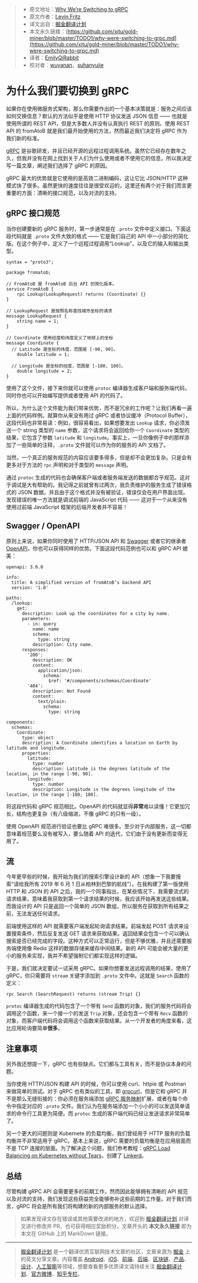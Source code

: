 > * 原文地址：[Why We’re Switching to gRPC](https://eng.fromatob.com/post/2019/05/why-were-switching-to-grpc/)
> * 原文作者：[Levin Fritz](https://github.com/lfritz)
> * 译文出自：[掘金翻译计划](https://github.com/xitu/gold-miner)
> * 本文永久链接：[https://github.com/xitu/gold-miner/blob/master/TODO1/why-were-switching-to-grpc.md](https://github.com/xitu/gold-miner/blob/master/TODO1/why-were-switching-to-grpc.md)
> * 译者：[EmilyQiRabbit](https://github.com/EmilyQiRabbit)
> * 校对者：[wuyanan](https://github.com/wuyanan)，[suhanyujie](https://github.com/suhanyujie)

# 为什么我们要切换到 gRPC

如果你在使用微服务式架构，那么你需要作出的一个基本决策就是：服务之间应该如何交换信息？默认的方法似乎是使用 HTTP 协议发送 JSON 信息 —— 也就是使用所谓的 REST API，但是大多数人并没有认真执行 REST 的原则。使用 REST API 的 fromAtoB 就是我们最开始使用的方法，然而最近我们决定将 gRPC 作为我们新的标准。

[gRPC](https://grpc.io/) 是谷歌研发，并且已经开源的远程过程调用系统。虽然它已经存在数年之久，但我并没有在网上找到关于人们为什么使用或者不使用它的信息，所以我决定写一篇文章，阐述我们选择了 gRPC 的原因。

gRPC 最大的优势就是它使用的是高效二进制编码，这让它比 JSON/HTTP 这种模式快了很多。虽然更快的速度往往是很受欢迎的，这里还有两个对于我们而言更重要的方面：清晰的接口规范，以及对流的支持。

## gRPC 接口规范

当你创建要新的 gRPC 服务时，第一步通常是在 `.proto` 文件中定义接口。下面这段代码就是 `.proto` 文件大致的格式 —— 它是我们自己的 API 中一小部分的简化版。在这个例子中，定义了一个远程过程调用“Lookup”，以及它的输入和输出类型。

```
syntax = "proto3";

package fromatob;

// FromAtoB 是 fromAtoB 后台 API 的简化版本。
service FromAtoB {
	rpc Lookup(LookupRequest) returns (Coordinate) {}
}

// LookupRequest 是按照名称查找城市坐标的请求
message LookupRequest {
	string name = 1;
}

// Coordinate 使用经度和纬度定义了地球上的坐标
message Coordinate {
  // Latitude 是坐标的纬度，范围是 [-90, 90]。
	double latitude = 1;

  // Longitude 是坐标的经度，范围是 [-180, 180]。
	double longitude = 2;
}
```

使用了这个文件，接下来你就可以使用 `protoc` 编译器生成客户端和服务端代码，同时你也可以开始编写提供或者使用 API 的代码了。

所以，为什么这个文件能为我们带来优势，而不是冗余的工作呢？让我们再看一遍上面的代码样例。就算你从来没有用过 gRPC 或者协议缓冲（Protocol Buffer），这段代码也非常易读：例如，很容易看出，如果想要发出 `Lookup` 请求，你必须发送一个 string 类型的 `name` 参数，这个请求将会返回给你一个 `Coordinate` 类型的结果，它包含了参数 `latitude` 和 `longitude`。事实上，一旦你像例子中的那样添加了一些简单的注释，`.proto` 文件就可以作为你的服务的 API 文档了。

当然，一个真正的服务规范的内容应该要多得多，但是却不会更加复杂。只是会有更多对于方法的 `rpc` 声明和对于类型的 `message` 声明。

通过 `protoc` 生成的代码也会确保客户端或者服务端发送的数据都合乎规范。这对于调试是大有帮助的。我记得之前就曾有过两次，我负责维护的服务生成了错误格式的 JSON 数据，并且由于这个格式并没有被验证，错误仅会在用户界面出现。发现错误的唯一方法就是调试前端的 JavaScript 代码 —— 这对于一个从来没有使用过前端 JavaScript 框架的后端开发者并不容易！

## Swagger / OpenAPI

原则上来说，如果你同时使用了 HTTP/JSON API 和 [Swagger](https://swagger.io/) 或者它的继承者 [OpenAPI](https://www.openapis.org/)，你也可以获得同样的优势。下面这段代码范例也可以和 gRPC API 媲美：

```
openapi: 3.0.0

info:
  title: A simplified version of fromAtoB’s backend API
  version: '1.0'

paths:
  /lookup:
    get:
      description: Look up the coordinates for a city by name.
      parameters:
        - in: query
          name: name
          schema:
            type: string
          description: City name.
      responses:
        '200':
          description: OK
          content:
            application/json:
              schema:
                $ref: '#/components/schemas/Coordinate'
        '404':
          description: Not Found
          content:
            text/plain:
              schema:
                type: string

components:
  schemas:
    Coordinate:
      type: object
      description: A Coordinate identifies a location on Earth by latitude and longitude.
      properties:
        latitude:
          type: number
          description: Latitude is the degrees latitude of the location, in the range [-90, 90].
        longitude:
          type: number
          description: Longitude is the degrees longitude of the location, in the range [-180, 180].
```

将这段代码和 gRPC 规范相比。OpenAPI 的代码就显得**非常**难以读懂！它更加冗长，结构也更复杂（有八级缩进，不像 gRPC 的只有一级）。

使用 OpenAPI 规范进行验证也要比 gRPC 难很多。至少对于内部服务，这一切都意味着规范要么没有被写入，要么随着 API 的迭代，它们由于没有更新而变得无用了。

## 流

今年更早些的时候，我开始为我们的搜索引擎设计新的 API（想象一下我要搜索“请给我所有 2019 年 6 月 1 日从柏林到巴黎的航线”）。在我构建了第一版使用 HTTP 和 JSON 的 API 之后，我的一个同事指出，在某些情况下，我需要流式的请求结果，意味着我获取到第一个请求结果的时候，我应该开始再发送这些结果。而我设计的 API 只是返回一个简单的 JSON 数组，所以服务在获取到所有结果之前，无法发送任何请求。

前端使用这样的 API 就需要客户端发起轮询请求结果。前端发起 POST 请求来设置搜索条件，然后反复发送 GET 请求来获取结果。返回结果会包含一个可以确认搜索是否已经完成的字段。这种方式可以正常运行，但是不够优雅，并且还需要服务端使用像 Redis 这样的数据存储来缓存中间结果。新的 API 可能会被大量的更小的服务来实现，我并不希望强制它们都实现这样的逻辑。

于是，我们就决定要试一试采用 gRPC。如果你想要发送远程调用的结果，使用了 gRPC，你只需要将 `stream` 关键字添加到 `.proto` 文件中。这就是 `Search` 函数的定义：

```
rpc Search (SearchRequest) returns (stream Trip) {}
```

`protoc` 编译器生成的代码包含了一个带有 `Send` 函数的对象，我们的服务代码将会调用这个函数，来一个接一个的发送 `Trip` 对象，还会包含一个带有 `Recv` 函数的对象，而客户端代码将会调用这个函数来获取结果。从一个开发者的角度来看，这比应用轮询要简单**很多**。

## 注意事项

另外我还想提一下，gRPC 也有些缺点。它们都与工具有关，而不是协议本身的问题。

当你使用 HTTP/JSON 构建 API 的时候，你可以使用 curl、httpie 或 Postman 来做简单的测试。对于 gRPC 也有类似的工具，即 [grpcurl](https://github.com/fullstorydev/grpcurl)，但是它和 gRPC 并不是那么无缝衔接的：你必须在服务端添加 [gRPC 服务映射](https://github.com/grpc/grpc/blob/master/doc/server-reflection.md)扩展，或者在每个命令中指定对应的 `.proto` 文件。我们认为在服务端添加一个小小的可以发送简单请求的命令行工具更为简便。而 `protoc` 生成的客户端代码已经让发送请求非常简单了。

另一个更大的问题则是 Kubernete 的负载均衡，我们曾经用于 HTTP 服务的负载均衡并不非常适用于 gRPC。基本上来说，gRPC 需要的负载均衡是在应用层面而不是 TCP 连接的层面。为了解决这个问题，我们参考教程：[gRPC Load Balancing on Kubernetes without Tears](https://kubernetes.io/blog/2018/11/07/grpc-load-balancing-on-kubernetes-without-tears/)，创建了 [Linkerd](https://linkerd.io/)。

## 总结

尽管构建 gRPC API 会需要更多的前期工作，然而因此能够拥有清晰的 API 规范以及对流的支持，我们发现这些获益完全能够弥补这些前期的工作量。对于我们而言，gRPC 将会是所有我们将构建的新的内部服务的默认选择。

> 如果发现译文存在错误或其他需要改进的地方，欢迎到 [掘金翻译计划](https://github.com/xitu/gold-miner) 对译文进行修改并 PR，也可获得相应奖励积分。文章开头的 **本文永久链接** 即为本文在 GitHub 上的 MarkDown 链接。

---

> [掘金翻译计划](https://github.com/xitu/gold-miner) 是一个翻译优质互联网技术文章的社区，文章来源为 [掘金](https://juejin.im) 上的英文分享文章。内容覆盖 [Android](https://github.com/xitu/gold-miner#android)、[iOS](https://github.com/xitu/gold-miner#ios)、[前端](https://github.com/xitu/gold-miner#前端)、[后端](https://github.com/xitu/gold-miner#后端)、[区块链](https://github.com/xitu/gold-miner#区块链)、[产品](https://github.com/xitu/gold-miner#产品)、[设计](https://github.com/xitu/gold-miner#设计)、[人工智能](https://github.com/xitu/gold-miner#人工智能)等领域，想要查看更多优质译文请持续关注 [掘金翻译计划](https://github.com/xitu/gold-miner)、[官方微博](http://weibo.com/juejinfanyi)、[知乎专栏](https://zhuanlan.zhihu.com/juejinfanyi)。
